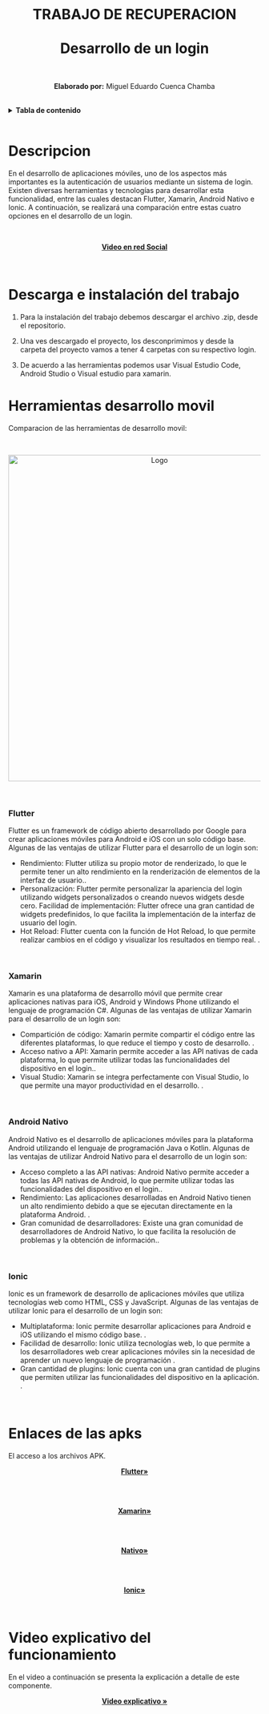
<br>
<h1 align="center">
    TRABAJO DE RECUPERACION<br>
    <br>
    Desarrollo de un login 
</h1>
<br>

<p align="center"><b>Elaborado por:</b> Miguel Eduardo Cuenca Chamba</p>
<br>

<!-- TABLA DE CONTENIDO -->
<details>
    <summary><b>Tabla de contenido</b></summary>
    <br>
  <ol>
      <li>
      <a href="#descripcion">Descripcion</a>
    </li>
    <li>
      <a href="#descarga-e-instalación-del-trabajo">Descarga e instalación del trabajo</a>
    </li>
    <li>
      <a href="#herramientas-desarrollo-movil">Herramientas desarrollo movil</a>
      <ul>
        <li><a href="#flutter">Flutter</a></li>
        <li><a href="#xamarin">Xamarin</a></li>
        <li><a href="#android-nativo">Android Nativo</a></li>
        <li><a href="#ionic">Ionic</a></li>
      </ul>
    </li>
    <li>
      <a href="#enlaces-de-las-apks">Enlaces de las apks</a>
    </li>
    <li>
        <a href="#video-explicativo-del-funcionamiento">Video explicativo del funcionamiento</a>
     </li>
  </ol>
</details>

<br>

# Descripcion

En el desarrollo de aplicaciones móviles, uno de los aspectos más importantes es la autenticación de usuarios mediante un sistema de login. Existen diversas herramientas y tecnologías para desarrollar esta funcionalidad, entre las cuales destacan Flutter, Xamarin, Android Nativo e Ionic. A continuación, se realizará una comparación entre estas cuatro opciones en el desarrollo de un login.
<br>

<br>
<p align="center"><a href="https://www.tiktok.com/@migueleduardocuen/video/7209897783321513222?_r=1&_t=8abPLwgsOwf" target="_blank"><strong>Video en red Social</strong></a></p>
<br>

# Descarga e instalación del trabajo

 1. Para la instalación del trabajo debemos descargar el archivo .zip, desde el repositorio.

 2. Una ves descargado el proyecto, los desconprimimos y desde la carpeta del proyecto vamos a tener 4 carpetas con su respectivo login.

 3. De acuerdo a las herramientas podemos usar Visual Estudio Code, Android Studio o Visual estudio para xamarin.


# Herramientas desarrollo movil

Comparacion de las herramientas de desarrollo movil: 

<br>
<p align="center">
    <a>
        <img src="https://i.ibb.co/VWjWR8W/Screenshot-20230313-000414.png" alt="Logo" width="588" height="652">
    </a>
 </p>
<br>

### Flutter

Flutter es un framework de código abierto desarrollado por Google para crear aplicaciones móviles para Android e iOS con un solo código base. Algunas de las ventajas de utilizar Flutter para el desarrollo de un login son:<br>
<ul>
    <li>Rendimiento: Flutter utiliza su propio motor de renderizado, lo que le permite tener un alto rendimiento en la renderización de elementos de la interfaz de usuario..</li>
    <li>Personalización: Flutter permite personalizar la apariencia del login utilizando widgets personalizados o creando nuevos widgets desde cero.
Facilidad de implementación: Flutter ofrece una gran cantidad de widgets predefinidos, lo que facilita la implementación de la interfaz de usuario del login.</li>
    <li>Hot Reload: Flutter cuenta con la función de Hot Reload, lo que permite realizar cambios en el código y visualizar los resultados en tiempo real.
.</lie>
</ul>
<br>

### Xamarin

Xamarin es una plataforma de desarrollo móvil que permite crear aplicaciones nativas para iOS, Android y Windows Phone utilizando el lenguaje de programación C#. Algunas de las ventajas de utilizar Xamarin para el desarrollo de un login son:
<br>
<ul>
    <li>Compartición de código: Xamarin permite compartir el código entre las diferentes plataformas, lo que reduce el tiempo y costo de desarrollo.
.</li>
    <li>Acceso nativo a API: Xamarin permite acceder a las API nativas de cada plataforma, lo que permite utilizar todas las funcionalidades del dispositivo en el login..</li>
    <li>Visual Studio: Xamarin se integra perfectamente con Visual Studio, lo que permite una mayor productividad en el desarrollo.
.</li>
</ul>
<br>



### Android Nativo

Android Nativo es el desarrollo de aplicaciones móviles para la plataforma Android utilizando el lenguaje de programación Java o Kotlin. Algunas de las ventajas de utilizar Android Nativo para el desarrollo de un login son:
<br>
<ul>
    <li>Acceso completo a las API nativas: Android Nativo permite acceder a todas las API nativas de Android, lo que permite utilizar todas las funcionalidades del dispositivo en el login..</li>
    <li>Rendimiento: Las aplicaciones desarrolladas en Android Nativo tienen un alto rendimiento debido a que se ejecutan directamente en la plataforma Android.
.</li>
    <li>Gran comunidad de desarrolladores: Existe una gran comunidad de desarrolladores de Android Nativo, lo que facilita la resolución de problemas y la obtención de información..</li>
</ul>
<br>


### Ionic

Ionic es un framework de desarrollo de aplicaciones móviles que utiliza tecnologías web como HTML, CSS y JavaScript. Algunas de las ventajas de utilizar Ionic para el desarrollo de un login son:
<br>
<ul>
    <li>Multiplataforma: Ionic permite desarrollar aplicaciones para Android e iOS utilizando el mismo código base.
.</li>
    <li>Facilidad de desarrollo: Ionic utiliza tecnologías web, lo que permite a los desarrolladores web crear aplicaciones móviles sin la necesidad de aprender un nuevo lenguaje de programación
.</li>
    <li>Gran cantidad de plugins: Ionic cuenta con una gran cantidad de plugins que permiten utilizar las funcionalidades del dispositivo en la aplicación.
.</li>
</ul>
<br>




# Enlaces de las apks

El acceso a los archivos APK.
<br>
<p align="center"><a href="https://drive.google.com/file/d/1_Gq4Ts4w5q4nqtKPyO8Xt3Ix1SDQUjsV/view?usp=share_link" target="_blank"><strong>Flutter»</strong></a></p>
<br>

<br>
<p align="center"><a href="https://drive.google.com/file/d/1gT6NZYPyHlpjfl7J1BAritp87w7xkGqj/view?usp=share_link" target="_blank"><strong>Xamarin»</strong></a></p>
<br>

<br>
<p align="center"><a href="https://drive.google.com/file/d/1QnZMMxdyK8SpzK6CRA7NgnACj5QH-aB0/view?usp=share_link" target="_blank"><strong>Nativo»</strong></a></p>
<br>

<br>
<p align="center"><a href="https://drive.google.com/file/d/1edmUT8yBelmLsdYilgIXhV0EUYRaq2fe/view?usp=share_link" target="_blank"><strong>Ionic»</strong></a></p>
<br>

 # Video explicativo del funcionamiento

En el video a continuación se presenta la explicación a detalle de este componente.
<br>
<p align="center"><a href="https://www.youtube.com/watch?v=ynaRkDSZ5hs" target="_blank"><strong>Video explicativo »</strong></a></p>



